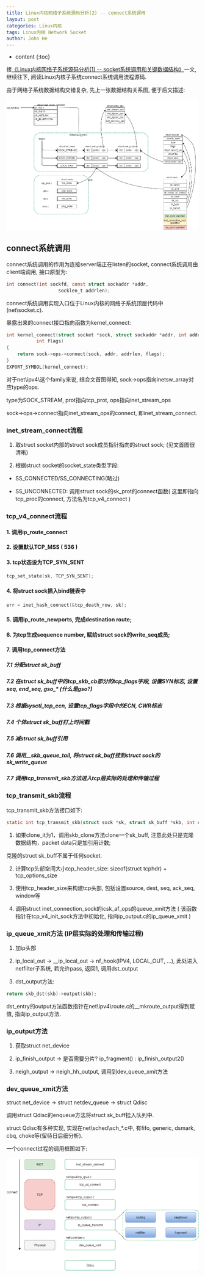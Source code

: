 ```yaml
---
title: Linux内核网络子系统源码分析(2) -- connect系统调用
layout: post
categories: Linux内核
tags: Linux内核 Network Socket
author: John He
---
```


* content
{:toc}

接[《Linux内核网络子系统源码分析(1) -- socket系统调用和关键数据结构》]("http://johnhx.github.io/2017/05/01/Socket-flow/")一文, 继续往下, 阅读Linux内核子系统connect系统调用流程源码.

由于网络子系统数据结构交错复杂, 先上一张数据结构关系图, 便于后文描述:

![Image of struct socket initialization](https://raw.githubusercontent.com/johnhx/johnhx.github.io/master/img/socket_struct_init.png)

## connect系统调用
connect系统调用的作用为连接server端正在listen的socket, connect系统调用由client端调用, 接口原型为:
```c
int connect(int sockfd, const struct sockaddr *addr,
                   socklen_t addrlen);
```

connect系统调用实现入口位于Linux内核的网络子系统顶层代码中(net\socket.c).

暴露出来的connect接口指向函数为kernel_connect:
```c
int kernel_connect(struct socket *sock, struct sockaddr *addr, int addrlen,
           int flags)
{
    return sock->ops->connect(sock, addr, addrlen, flags);
}
EXPORT_SYMBOL(kernel_connect);
```

对于net\ipv4\这个family来说, 结合文首图得知, sock->ops指向inetsw_array对应type的ops.

type为SOCK_STREAM, prot指向tcp_prot, ops指向inet_stream_ops

sock->ops->connect指向inet_stream_ops的connect, 即inet_stream_connect.

### inet_stream_connect流程

1. 取struct socket内部的struct sock成员指针指向的struct sock; (见文首图很清晰)

2. 根据struct socket的socket_state类型字段:

- SS_CONNECTED/SS_CONNECTING(略过)

- SS_UNCONNECTED: 调用struct sock的sk_prot的connect函数( 这里即指向tcp_proc的connect, 方法名为tcp_v4_connect )

### tcp_v4_connect流程

#### 1. 调用ip_route_connect

#### 2. 设置默认TCP_MSS  ( 536 )

#### 3. tcp状态设为TCP_SYN_SENT
```c
tcp_set_state(sk, TCP_SYN_SENT);
```

#### 4. 将struct sock插入bind链表中
```c
err = inet_hash_connect(&tcp_death_row, sk);
```

#### 5. 调用ip_route_newports, 完成destination route;

#### 6. 为tcp生成sequence number, 赋给struct sock的write_seq成员;

#### 7. 调用tcp_connect方法

##### 7.1 分配struct sk_buff

##### 7.2 在struct sk_buff中的tcp_skb_cb部分的tcp_flags字段, 设置SYN标志, 设置seq, end_seq, gso_* (什么是gso?)

##### 7.3 根据sysctl_tcp_ecn, 设置tcp_flags字段中的ECN, CWR标志

##### 7.4 个体struct sk_buff打上时间戳

##### 7.5 减struct sk_buff引用

##### 7.6 调用__skb_queue_tail, 将struct sk_buff挂到struct sock的sk_write_queue

##### 7.7 调用tcp_transmit_skb方法进入**tcp层实际的处理和传输过程**

### tcp_transmit_skb流程

tcp_transmit_skb方法接口如下:

```c
static int tcp_transmit_skb(struct sock *sk, struct sk_buff *skb, int clone_it, gfp_t gfp_mask)
```

1. 如果clone_it为1，调用skb_clone方法clone一个sk_buff, 注意此处只是克隆数据结构，packet data只是加引用计数;

克隆的struct sk_buff不属于任何socket.

2. 计算tcp头部空间大小tcp_header_size: sizeof(struct tcphdr) + tcp_options_size

3. 使用tcp_header_size来构建tcp头部, 包括设置source, dest, seq, ack_seq, window等

4. 调用struct inet_connection_sock的icsk_af_ops的queue_xmit方法 ( 该函数指针在tcp_v4_init_sock方法中初始化, 指向ip_output.c的ip_queue_xmit )

### ip_queue_xmit方法 (IP层实际的处理和传输过程)

1. 加ip头部

2. ip_local_out -> __ip_local_out -> nf_hook(IPV4, LOCAL_OUT, ...), 此处进入netfilter子系统, 若允许pass, 返回1, 调用dst_output

3. dst_output方法:
```c
return skb_dst(skb)->output(skb);
```

dst_entry的output方法函数指针在net\ipv4\route.c的__mkroute_output得到赋值, 指向ip_output方法.

### ip_output方法

1. 获取struct net_device

2. ip_finish_output -> 是否需要分片? ip_fragment() : ip_finish_output2()

3. neigh_output -> neigh_hh_output, 调用到dev_queue_xmit方法

### dev_queue_xmit方法

struct net_device -> struct netdev_queue -> struct Qdisc

调用struct Qdisc的enqueue方法将struct sk_buff挂入队列中.

struct Qdisc有多种实现, 实现在net\sched\sch_*.c中, 有fifo, generic, dsmark, cbq, choke等(留待日后细分析).

一个connect过程的调用框图如下:

![Image of connect sequence](https://raw.githubusercontent.com/johnhx/johnhx.github.io/master/img/connect_sequence.png)
